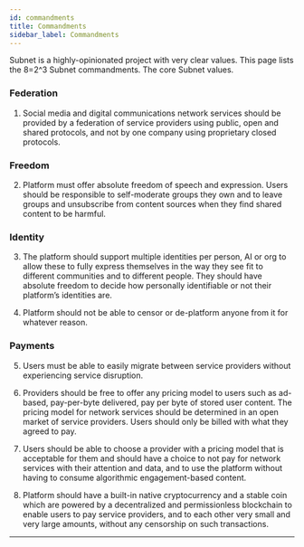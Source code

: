 ```yaml
---
id: commandments
title: Commandments
sidebar_label: Commandments
---
```


Subnet is a highly-opinionated project with very clear values. This page lists the 8=2^3 Subnet commandments. The core Subnet values.

### Federation
1. Social media and digital communications network services should be provided by a federation of service providers using public, open and shared protocols, and not by one company using proprietary closed protocols.

### Freedom
2. Platform must offer absolute freedom of speech and expression. Users should be responsible to self-moderate groups they own and to leave groups and unsubscribe from content sources when they find shared content to be harmful.

### Identity
3. The platform should support multiple identities per person, AI or org to allow these to fully express themselves in the way they see fit to different communities and to different people. They should have absolute freedom to decide how personally identifiable or not their platform’s identities are.

4. Platform should not be able to censor or de-platform anyone from it for whatever reason.

### Payments
5. Users must be able to easily migrate between service providers without experiencing service disruption.

6. Providers should be free to offer any pricing model to users such as ad-based, pay-per-byte delivered, pay per byte of stored user content. The pricing model for network services should be determined in an open market of service providers. Users should only be billed with what they agreed to pay.

7. Users should be able to choose a provider with a pricing model that is acceptable for them and should have a choice to not pay for network services with their attention and data, and to use the platform without having to consume algorithmic engagement-based content.

8. Platform should have a built-in native cryptocurrency and a stable coin which are powered by a decentralized and permissionless blockchain to enable users to pay service providers, and to each other very small and very large amounts, without any censorship on such transactions.

---

